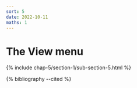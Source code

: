 ```yaml
---
sort: 5
date: 2022-10-11
maths: 1
---
```


# The View menu

{% include chap-5/section-1/sub-section-5.html %}

{% bibliography --cited %}

